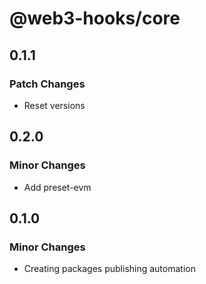 # @web3-hooks/core

## 0.1.1

### Patch Changes

- Reset versions

## 0.2.0

### Minor Changes

- Add preset-evm

## 0.1.0

### Minor Changes

- Creating packages publishing automation
